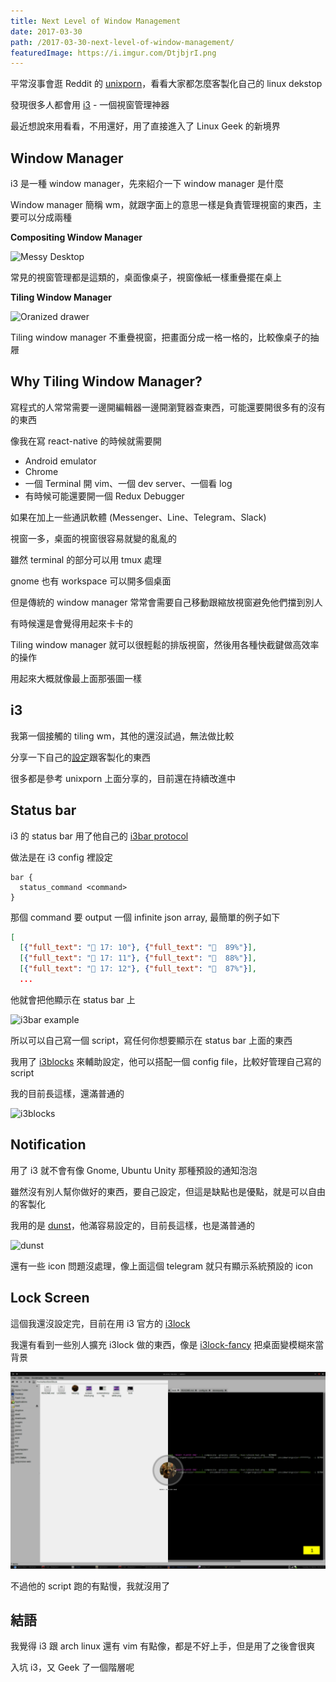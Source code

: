 ```yaml
---
title: Next Level of Window Management
date: 2017-03-30
path: /2017-03-30-next-level-of-window-management/
featuredImage: https://i.imgur.com/DtjbjrI.png
---
```


平常沒事會逛 Reddit 的 [unixporn](https://www.reddit.com/r/unixporn/)，看看大家都怎麼客製化自己的 linux dekstop

發現很多人都會用 [i3](https://i3wm.org/) - 一個視窗管理神器

最近想說來用看看，不用還好，用了直接進入了 Linux Geek 的新境界

<!--more-->

## Window Manager

i3 是一種 window manager，先來紹介一下 window manager 是什麼

Window manager 簡稱 wm，就跟字面上的意思一樣是負責管理視窗的東西，主要可以分成兩種

**Compositing Window Manager**

![Messy Desktop](https://i.imgur.com/eKEZkV8.png)

常見的視窗管理都是這類的，桌面像桌子，視窗像紙一樣重疊擺在桌上

**Tiling Window Manager**

![Oranized drawer](https://i.imgur.com/f3ccPE5.png)

Tiling window manager 不重疊視窗，把畫面分成一格一格的，比較像桌子的抽屜


## Why Tiling Window Manager?

寫程式的人常常需要一邊開編輯器一邊開瀏覽器查東西，可能還要開很多有的沒有的東西

像我在寫 react-native 的時候就需要開
- Android emulator
- Chrome
- 一個 Terminal 開 vim、一個 dev server、一個看 log
- 有時候可能還要開一個 Redux Debugger

如果在加上一些通訊軟體 (Messenger、Line、Telegram、Slack)

視窗一多，桌面的視窗很容易就變的亂亂的

雖然 terminal 的部分可以用 tmux 處理

gnome 也有 workspace 可以開多個桌面

但是傳統的 window manager 常常會需要自己移動跟縮放視窗避免他們擋到別人

有時候還是會覺得用起來卡卡的

Tiling window manager 就可以很輕鬆的排版視窗，然後用各種快截鍵做高效率的操作

用起來大概就像最上面那張圖一樣

## i3

我第一個接觸的 tiling wm，其他的還沒試過，無法做比較

分享一下自己的[設定](https://github.com/geniusgordon/dotfiles)跟客製化的東西

很多都是參考 unixporn 上面分享的，目前還在持續改進中

## Status bar

i3 的 status bar 用了他自己的 [i3bar protocol](https://i3wm.org/docs/i3bar-protocol.html)

做法是在 i3 config 裡設定
```
bar {
  status_command <command>
}
```

那個 command 要 output 一個 infinite json array, 最簡單的例子如下

```json
[
  [{"full_text": " 17: 10"}, {"full_text": "  89%"}],
  [{"full_text": " 17: 11"}, {"full_text": "  88%"}],
  [{"full_text": " 17: 12"}, {"full_text": "  87%"}],
  ...
```

他就會把他顯示在 status bar 上

![i3bar example](https://i.imgur.com/pfBri9v.png)

所以可以自己寫一個 script，寫任何你想要顯示在 status bar 上面的東西

我用了 [i3blocks](https://github.com/vivien/i3blocks) 來輔助設定，他可以搭配一個 config file，比較好管理自己寫的 script

我的目前長這樣，還滿普通的

![i3blocks](https://i.imgur.com/bMwz9Fi.png)

## Notification

用了 i3 就不會有像 Gnome, Ubuntu Unity 那種預設的通知泡泡

雖然沒有別人幫你做好的東西，要自己設定，但這是缺點也是優點，就是可以自由的客製化

我用的是 [dunst](https://github.com/dunst-project/dunst)，他滿容易設定的，目前長這樣，也是滿普通的

![dunst](https://i.imgur.com/l1gQKyp.png)

還有一些 icon 問題沒處理，像上面這個 telegram 就只有顯示系統預設的 icon

## Lock Screen

這個我還沒設定完，目前在用 i3 官方的 [i3lock](https://github.com/i3/i3lock)

我還有看到一些別人擴充 i3lock 做的東西，像是 [i3lock-fancy](https://github.com/meskarune/i3lock-fancy) 把桌面變模糊來當背景

![i3lock-fancy](https://raw.githubusercontent.com/meskarune/i3lock-fancy/master/screenshot.png)

不過他的 script 跑的有點慢，我就沒用了

## 結語

我覺得 i3 跟 arch linux 還有 vim 有點像，都是不好上手，但是用了之後會很爽

入坑 i3，又 Geek 了一個階層呢
